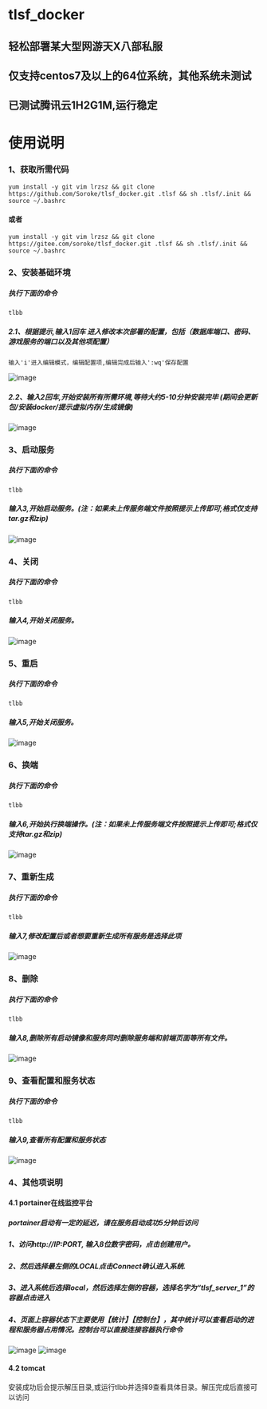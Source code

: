 # tlsf_docker
## 轻松部署某大型网游天X八部私服
## 仅支持centos7及以上的64位系统，其他系统未测试
## 已测试腾讯云1H2G1M,运行稳定
# 使用说明
### 1、获取所需代码
```shell
yum install -y git vim lrzsz && git clone https://github.com/Soroke/tlsf_docker.git .tlsf && sh .tlsf/.init && source ~/.bashrc
```
#### 或者
```shell
yum install -y git vim lrzsz && git clone https://gitee.com/soroke/tlsf_docker.git .tlsf && sh .tlsf/.init && source ~/.bashrc
```
### 2、安装基础环境
##### 执行下面的命令
```shell
tlbb
```

##### 2.1、根据提示,输入1回车 进入修改本次部署的配置，包括（数据库端口、密码、游戏服务的端口以及其他项配置）

```
输入'i'进入编辑模式，编辑配置项,编辑完成后输入':wq'保存配置
```
![image](https://raw.githubusercontent.com/Soroke/tlsf_docker/master/example_image/run_1.png)
##### 2.2、输入2回车,开始安装所有所需环境,等待大约5-10分钟安装完毕 (期间会更新包/安装docker/提示虚拟内存/生成镜像)

![image](https://raw.githubusercontent.com/Soroke/tlsf_docker/master/example_image/run_2.png)
### 3、启动服务
##### 执行下面的命令
```shell
tlbb
```
##### 输入3,开始启动服务。(注：如果未上传服务端文件按照提示上传即可;格式仅支持tar.gz和zip)
![image](https://raw.githubusercontent.com/Soroke/tlsf_docker/master/example_image/run_3.png)

### 4、关闭
##### 执行下面的命令
```shell
tlbb
```
##### 输入4,开始关闭服务。
![image](https://raw.githubusercontent.com/Soroke/tlsf_docker/master/example_image/run_4.png)

### 5、重启
##### 执行下面的命令
```shell
tlbb
```
##### 输入5,开始关闭服务。
![image](https://raw.githubusercontent.com/Soroke/tlsf_docker/master/example_image/run_5.png)
 
### 6、换端
##### 执行下面的命令
```shell
tlbb
```
##### 输入6,开始执行换端操作。(注：如果未上传服务端文件按照提示上传即可;格式仅支持tar.gz和zip)
![image](https://raw.githubusercontent.com/Soroke/tlsf_docker/master/example_image/run_6.png)
  
### 7、重新生成
##### 执行下面的命令
```shell
tlbb
```
##### 输入7,修改配置后或者想要重新生成所有服务是选择此项
![image](https://raw.githubusercontent.com/Soroke/tlsf_docker/master/example_image/run_7.png)
   
### 8、删除
##### 执行下面的命令
```shell
tlbb
```
##### 输入8,删除所有启动镜像和服务同时删除服务端和前端页面等所有文件。
![image](https://raw.githubusercontent.com/Soroke/tlsf_docker/master/example_image/run_8.png)

### 9、查看配置和服务状态
##### 执行下面的命令
```shell
tlbb
```
##### 输入9,查看所有配置和服务状态
![image](https://raw.githubusercontent.com/Soroke/tlsf_docker/master/example_image/run_9.png)

### 4、其他项说明

#### 4.1 portainer在线监控平台
##### portainer启动有一定的延迟，请在服务启动成功5分钟后访问
##### 1、访问http://IP:PORT, 输入8位数字密码，点击创建用户。
##### 2、然后选择最左侧的LOCAL点击Connect确认进入系统.
##### 3、进入系统后选择local，然后选择左侧的容器，选择名字为“tlsf_server_1”的容器点击进入
##### 4、页面上容器状态下主要使用【统计】【控制台】，其中统计可以查看启动的进程和服务器占用情况。控制台可以直接连接容器执行命令
 ![image](https://raw.githubusercontent.com/Soroke/tlsf_docker/master/example_image/portainer_1.png)
 ![image](https://raw.githubusercontent.com/Soroke/tlsf_docker/master/example_image/portainer_2.png)
#### 4.2 tomcat
安装成功后会提示解压目录,或运行tlbb并选择9查看具体目录。解压完成后直接可以访问